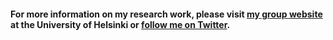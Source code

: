 #### For more information on my research work, please visit [my group website](https://www.helsinki.fi/en/researchgroups/machine-and-human-intelligence) at the University of Helsinki or [follow me on Twitter](https://twitter.com/AcerbiLuigi).


<!--
**lacerbi/lacerbi** is a ✨ _special_ ✨ repository because its `README.md` (this file) appears on your GitHub profile.

Here are some ideas to get you started:

- 🔭 I’m currently working on ...
- 🌱 I’m currently learning ...
- 👯 I’m looking to collaborate on ...
- 🤔 I’m looking for help with ...
- 💬 Ask me about ...
- 📫 How to reach me: ...
- 😄 Pronouns: ...
- ⚡ Fun fact: ...
-->
